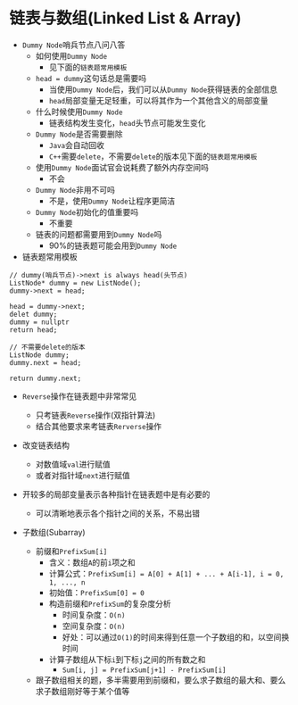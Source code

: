 # 链表与数组(Linked List & Array)

* `Dummy Node`哨兵节点八问八答
  * 如何使用`Dummy Node`
    * 见下面的`链表题常用模板`
  * `head = dummy`这句话总是需要吗
    * 当使用`Dummy Node`后，我们可以从`Dummy Node`获得链表的全部信息
    * `head`局部变量无足轻重，可以将其作为一个其他含义的局部变量
  * 什么时候使用`Dummy Node`
    * 链表结构发生变化，`head`头节点可能发生变化
  * `Dummy Node`是否需要删除
    * `Java`会自动回收
    * `C++`需要`delete`，不需要`delete`的版本见下面的`链表题常用模板`
  * 使用`Dummy Node`面试官会说耗费了额外内存空间吗
    * 不会
  * `Dummy Node`非用不可吗
    * 不是，使用`Dummy Node`让程序更简洁
  * `Dummy Node`初始化的值重要吗
    * 不重要
  * 链表的问题都需要用到`Dummy Node`吗
    * 90%的链表题可能会用到`Dummy Node`
* 链表题常用模板
```
// dummy(哨兵节点)->next is always head(头节点)
ListNode* dummy = new ListNode();
dummy->next = head;

head = dummy->next;
delet dummy;
dummy = nullptr
return head;

// 不需要delete的版本
ListNode dummy;
dummy.next = head;

return dummy.next;
```
* `Reverse`操作在链表题中非常常见
  * 只考链表`Reverse`操作(双指针算法)
  * 结合其他要求来考链表`Rerverse`操作
* 改变链表结构
  * 对数值域`val`进行赋值
  * 或者对指针域`next`进行赋值
* 开较多的局部变量表示各种指针在链表题中是有必要的
  * 可以清晰地表示各个指针之间的关系，不易出错

* 子数组(Subarray)
  * 前缀和`PrefixSum[i]`
    * 含义：数组`A`的前`i`项之和
    * 计算公式：`PrefixSum[i] = A[0] + A[1] + ... + A[i-1], i = 0, 1, ..., n`
    * 初始值：`PrefixSum[0] = 0`
    * 构造前缀和`PrefixSum`的复杂度分析
      * 时间复杂度：`O(n)`
      * 空间复杂度：`O(n)`
      * 好处：可以通过`O(1)`的时间来得到任意一个子数组的和，以空间换时间
    * 计算子数组从下标`i`到下标`j`之间的所有数之和
      * `Sum[i, j] = PrefixSum[j+1] - PrefixSum[i]`
  * 跟子数组相关的题，多半需要用到前缀和，要么求子数组的最大和、要么求子数组刚好等于某个值等
    
